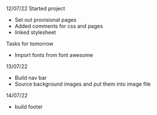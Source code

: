12/07/22 Started project
* Set out provisional pages
* Added comments for css and pages
* linked stylesheet

Tasks for tomorrow
* Import fonts from font awesome


13/07/22
* Build nav bar
* Source background images and put them into image file


14/07/22
* build footer